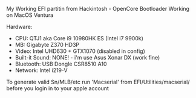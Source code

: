 My Working EFI partitin from Hackintosh - OpenCore Bootloader
Working on MacOS Ventura

Hardware:
* CPU: QTJ1 aka Core i9 10980HK ES (Intel i7 9900k)
* MB:  Gigabyte Z370 HD3P
* Video: Intel UHD630 + GTX1070 (disabled in config)
* Built-it Sound: NONE! - i'm use Asus Xonar DX (work fine)
* Bluetooth: USB Dongle CSR8510 A10
* Network: Intel i219-V

To generate valid Sn/MLB/etc run 'Macserial' from EFI/Utilities/macserial/ before you login in to your apple account
